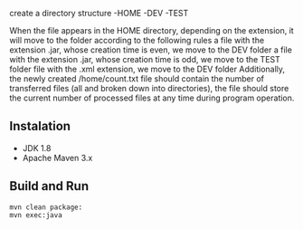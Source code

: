 create a directory structure
-HOME
-DEV
-TEST

When the file appears in the HOME directory, depending on the extension, it will move to the folder according to the following rules
a file with the extension .jar, whose creation time is even, we move to the DEV folder
a file with the extension .jar, whose creation time is odd, we move to the TEST folder
file with the .xml extension, we move to the DEV folder
Additionally, the newly created /home/count.txt file should contain the number of transferred files (all and broken down into
directories), the file should store the current number of processed files at any time during program operation.

## Instalation ##

* JDK 1.8
* Apache Maven 3.x

## Build and Run ##
```
mvn clean package:
mvn exec:java
```
